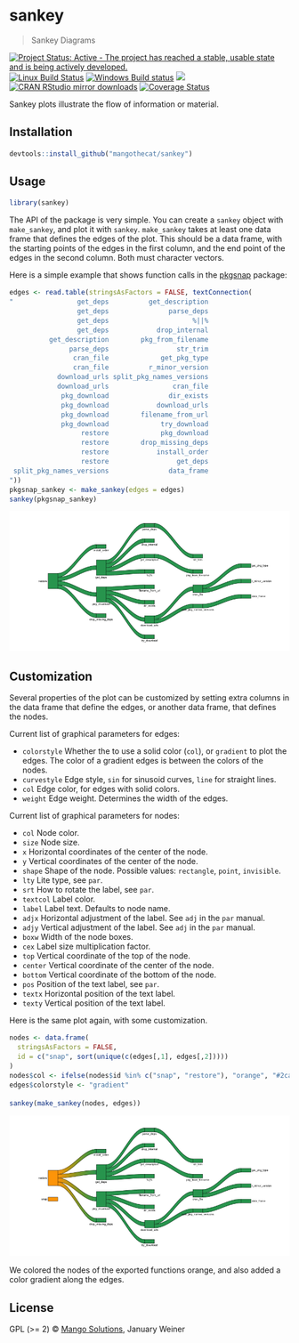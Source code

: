 


# sankey

> Sankey Diagrams

[![Project Status: Active - The project has reached a stable, usable state and is being actively developed.](http://www.repostatus.org/badges/latest/active.svg)](http://www.repostatus.org/#active)
[![Linux Build Status](https://travis-ci.org/MangoTheCat/sankey.svg?branch=master)](https://travis-ci.org/MangoTheCat/sankey)
[![Windows Build status](https://ci.appveyor.com/api/projects/status/github/MangoTheCat/sankey?svg=true)](https://ci.appveyor.com/project/gaborcsardi/sankey)
[![](http://www.r-pkg.org/badges/version/sankey)](http://www.r-pkg.org/pkg/sankey)
[![CRAN RStudio mirror downloads](http://cranlogs.r-pkg.org/badges/sankey)](http://www.r-pkg.org/pkg/sankey)
[![Coverage Status](https://img.shields.io/codecov/c/github/MangoTheCat/sankey/master.svg)](https://codecov.io/github/MangoTheCat/sankey?branch=master)

Sankey plots illustrate the flow of information or material.

## Installation


```r
devtools::install_github("mangothecat/sankey")
```

## Usage


```r
library(sankey)
```

The API of the package is very simple. You can create a `sankey` object
with `make_sankey`, and plot it with `sankey`. `make_sankey` takes at
least one data frame that defines the edges of the plot. This should be a
data frame, with the starting points of the edges in the first column,
and the end point of the edges in the second column. Both must character
vectors.

Here is a simple example that shows function calls in the
[pkgsnap](https://github.com/mangothecat/pkgsnap) package:


```r
edges <- read.table(stringsAsFactors = FALSE, textConnection(
"                get_deps          get_description
                 get_deps               parse_deps
                 get_deps                     %||%
                 get_deps            drop_internal
          get_description        pkg_from_filename
               parse_deps                 str_trim
                cran_file             get_pkg_type
                cran_file          r_minor_version
            download_urls split_pkg_names_versions
            download_urls                cran_file
             pkg_download               dir_exists
             pkg_download            download_urls
             pkg_download        filename_from_url
             pkg_download             try_download
                  restore             pkg_download
                  restore        drop_missing_deps
                  restore            install_order
                  restore                 get_deps
 split_pkg_names_versions               data_frame
"))
pkgsnap_sankey <- make_sankey(edges = edges)
sankey(pkgsnap_sankey)
```

![plot of chunk unnamed-chunk-3](inst/figure/unnamed-chunk-3-1.png) 

## Customization

Several properties of the plot can be customized by setting extra columns
in the data frame that define the edges, or another data frame, that
defines the nodes.

Current list of graphical parameters for edges:
 *  `colorstyle` Whether the to use a solid color (`col`),
    or `gradient` to plot the edges. The color of a gradient
    edges is between the colors of the nodes.
 *  `curvestyle` Edge style, `sin` for sinusoid curves,
    `line` for straight lines.
 *  `col` Edge color, for edges with solid colors.
 *  `weight` Edge weight. Determines the width of the edges.

Current list of graphical parameters for nodes:
 *  `col` Node color.
 *  `size` Node size.
 *  `x` Horizontal coordinates of the center of the node.
 *  `y` Vertical coordinates of the center of the node.
 *  `shape` Shape of the node. Possible values:
    `rectangle`, `point`, `invisible`.
 *  `lty` Lite type, see `par`.
 *  `srt` How to rotate the label, see `par`.
 *  `textcol` Label color.
 *  `label` Label text. Defaults to node name.
 *  `adjx` Horizontal adjustment of the label. See
    `adj` in the `par` manual.
 *  `adjy` Vertical adjustment of the label. See
    `adj` in the `par` manual.
 *  `boxw` Width of the node boxes.
 *  `cex` Label size multiplication factor.
 *  `top` Vertical coordinate of the top of the node.
 *  `center` Vertical coordinate of the center of the node.
 *  `bottom` Vertical coordinate of the bottom of the node.
 *  `pos` Position of the text label, see `par`.
 *  `textx` Horizontal position of the text label.
 *  `texty` Vertical position of the text label.

Here is the same plot again, with some customization.


```r
nodes <- data.frame(
  stringsAsFactors = FALSE,
  id = c("snap", sort(unique(c(edges[,1], edges[,2]))))
)
nodes$col <- ifelse(nodes$id %in% c("snap", "restore"), "orange", "#2ca25f")
edges$colorstyle <- "gradient"

sankey(make_sankey(nodes, edges))
```

![plot of chunk unnamed-chunk-4](inst/figure/unnamed-chunk-4-1.png) 

We colored the nodes of the exported functions orange, and also added
a color gradient along the edges.

## License

GPL (>= 2) © [Mango Solutions](https://github.com/mangothecat), January Weiner
